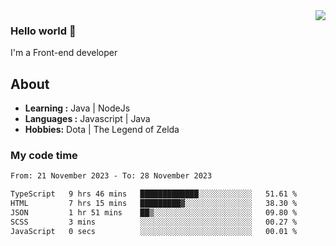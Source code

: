 <img align='right' src="https://github-readme-stats.vercel.app/api?username=jumodada&show_icons=true&theme=vue">

### Hello world 👋

I'm a Front-end developer 
    
## About
-  **Learning :** Java | NodeJs
-  **Languages :** Javascript | Java
-  **Hobbies:** Dota | The Legend of Zelda

### My code time

<!--START_SECTION:waka-->

```txt
From: 21 November 2023 - To: 28 November 2023

TypeScript   9 hrs 46 mins   █████████████░░░░░░░░░░░░   51.61 %
HTML         7 hrs 15 mins   █████████▓░░░░░░░░░░░░░░░   38.30 %
JSON         1 hr 51 mins    ██▒░░░░░░░░░░░░░░░░░░░░░░   09.80 %
SCSS         3 mins          ░░░░░░░░░░░░░░░░░░░░░░░░░   00.27 %
JavaScript   0 secs          ░░░░░░░░░░░░░░░░░░░░░░░░░   00.01 %
```

<!--END_SECTION:waka-->
